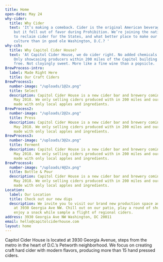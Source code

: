 ```yaml
---
title: Home
open-date: May 24
why-cider:
  title: Why Cider
  text: 'It’s making a comeback. Cider is the original American beverage of choice,
    but it fell out of favor during Prohibition. We’re joining the national movement
    to reclaim cider for the States, and what better place to make our mark on Americana
    culture than in good ole Washington, D.C.? '
why-cch:
  title: Why Capitol Cider House?
  text: 'At Capitol Cider House, we do cider right. No added chemicals or preservatives.
    Only showcasing producers within 200 miles of the Capitol building. Always gluten
    free. Not cloyingly sweet. More like a fine wine than a popsicle. '
BrewProcess-intro:
  label: Made Right Here
  title: Our Craft Ciders
BrewProcess1:
  number-image: "/uploads/1@2x.png"
  title: Select
  description: Capitol Cider House is a new cider bar and brewery coming to Petworth
    May 2018. We only selling ciders produced with in 200 miles and our brew’s are
    made with only local apples and ingredients.
BrewProcess2:
  number-image: "/uploads/2@2x.png"
  title: Press
  description: Capitol Cider House is a new cider bar and brewery coming to Petworth
    May 2018. We only selling ciders produced with in 200 miles and our brew’s are
    made with only local apples and ingredients.
BrewProcess3:
  number-image: "/uploads/3@2x.png"
  title: Ferment
  description: Capitol Cider House is a new cider bar and brewery coming to Petworth
    May 2018. We only selling ciders produced with in 200 miles and our brew’s are
    made with only local apples and ingredients.
BrewProcess4:
  number-image: "/uploads/4@2x.png"
  title: Bottle & Pour
  description: Capitol Cider House is a new cider bar and brewery coming to Petworth
    May 2018. We only selling ciders produced with in 200 miles and our brew’s are
    made with only local apples and ingredients.
Location:
  label: Our Location
  title: Check out our new digs
  description: We invite you to visit our brand new production space and tasting room
    at 3930 Georgia Ave NW. Chill out on our patio, play a round of shuffleboard and
    enjoy a snack while sample a flight of regional ciders.
address: 3930 Georgia Ave NW Washington, DC 20011
email: hello@capitolciderhouse.com
layout: home
---
```


Capitol Cider House is located at 3930 Georgia Avenue, steps from the metro in the heart of D.C.’s Petworth neighborhood. We focus on creating craft hard cider with modern flavors, producing more than 15 hand pressed ciders.
